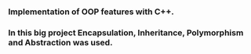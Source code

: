 ### Implementation of OOP features with C++.
### In this big project Encapsulation, Inheritance, Polymorphism and Abstraction was used.
